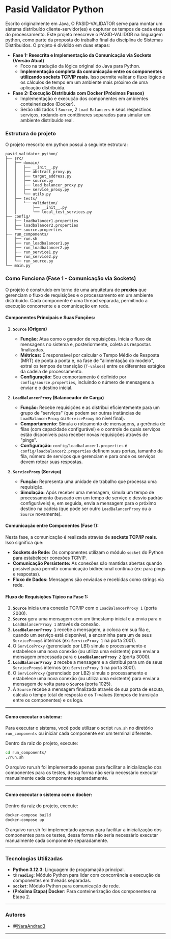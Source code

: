 # Pasid Validator Python

Escrito originalmente em Java, O PASID-VALIDATOR serve para montar um sistema distribuído cliente-servidor(es) e capturar os tempos de cada etapa do processamento. Este projeto reescreve o PASID-VALIDOR na linguagem python, como parte da proposta do trabalho final da disciplina de Sistemas Distribuidos. O projeto é dividido em duas etapas:

* **Fase 1: Reescrita e Implementação da Comunicação via Sockets (Versão Atual)**
    * Foco na tradução da lógica original do Java para Python.
    * **Implementação completa da comunicação entre os componentes utilizando sockets TCP/IP reais.** Isso permite validar o fluxo lógico e os cálculos de tempo em um ambiente mais próximo de uma aplicação distribuída.
* **Fase 2: Execução Distribuída com Docker (Próximos Passos)**
    * Implementação e execução dos componentes em ambientes conteinerizados (Docker).
    * Serão utilizados 1 `Source`, 2 `Load Balancers` e seus respectivos serviços, rodando em contêineres separados para simular um ambiente distribuído real.



### Estrutura do projeto
O projeto reescrito em python possui a seguinte estrutura:

```
pasid_validator_python/
├── src/
│   ├── domain/
│   │   ├── __init__.py
│   │   ├── abstract_proxy.py
│   │   ├── target_address.py
│   │   ├── source.py
│   │   ├── load_balancer_proxy.py
│   │   ├── service_proxy.py
│   │   └── utils.py  
│   ├── tests/
│   │   └── validation/
│   │       ├── __init__.py
│   │       └── local_test_services.py 
├── config/
│   ├── loadbalancer1.properties
│   ├── loadbalancer2.properties
│   └── source.properties
├── run_components/
│   ├── run.sh
│   ├── run_loadbalancer1.py
│   ├── run_loadbalancer2.py
│   ├── run_service1.py
│   ├── run_service2.py
│   └── run_source.py
└── main.py    
```

### Como Funciona (Fase 1 - Comunicação via Sockets)

O projeto é construído em torno de uma arquitetura de **proxies** que gerenciam o fluxo de requisições e o processamento em um ambiente distribuído. Cada componente é uma thread separada, permitindo a execução concorrente e a comunicação em rede.

#### **Componentes Principais e Suas Funções:**

1.  **`Source` (Origem)**
    * **Função:** Atua como o gerador de requisições. Inicia o fluxo de mensagens no sistema e, posteriormente, coleta as respostas finalizadas.
    * **Métricas:** É responsável por calcular o Tempo Médio de Resposta (MRT) de ponta a ponta e, na fase de "alimentação do modelo", extrai os tempos de transição (`T-values`) entre os diferentes estágios da cadeia de processamento.
    * **Configuração:** Seu comportamento é definido por `config/source.properties`, incluindo o número de mensagens a enviar e o destino inicial.

2.  **`LoadBalancerProxy` (Balanceador de Carga)**
    * **Função:** Recebe requisições e as distribui eficientemente para um grupo de "serviços" (que podem ser outras instâncias de `LoadBalancerProxy` ou `ServiceProxy` no nível final).
    * **Comportamento:** Simula o roteamento de mensagens, a gerência de filas (com capacidade configurável) e o controle de quais serviços estão disponíveis para receber novas requisições através de "pings".
    * **Configuração:** `config/loadbalancer1.properties` e `config/loadbalancer2.properties` definem suas portas, tamanho da fila, número de serviços que gerenciam e para onde os serviços devem rotear suas respostas.

3.  **`ServiceProxy` (Serviço)**
    * **Função:** Representa uma unidade de trabalho que processa uma requisição.
    * **Simulação:** Após receber uma mensagem, simula um tempo de processamento (baseado em um tempo de serviço e desvio padrão configuráveis) e, em seguida, envia a mensagem para o próximo destino na cadeia (que pode ser outro `LoadBalancerProxy` ou a `Source` novamente).

#### **Comunicação entre Componentes (Fase 1):**

Nesta fase, a comunicação é realizada através de **sockets TCP/IP reais**. Isso significa que:

* **Sockets de Rede:** Os componentes utilizam o módulo `socket` do Python para estabelecer conexões TCP/IP.
* **Comunicação Persistente:** As conexões são mantidas abertas quando possível para permitir comunicação bidirecional contínua (ex: para pings e respostas).
* **Fluxo de Dados:** Mensagens são enviadas e recebidas como strings via rede.

#### **Fluxo de Requisições Típico na Fase 1:**

1.  **`Source`** inicia uma conexão TCP/IP com o `LoadBalancerProxy 1` (porta 2000).
2.  **`Source`** gera uma mensagem com um timestamp inicial e a envia para o `LoadBalancerProxy 1` através da conexão.
3.  **`LoadBalancerProxy 1`** recebe a mensagem, a coloca em sua fila e, quando um serviço está disponível, a encaminha para um de seus `ServiceProxy`s internos (ex: `ServiceProxy 1` na porta 2001).
4.  O `ServiceProxy` (gerenciado por LB1) simula o processamento e estabelece uma nova conexão (ou utiliza uma existente) para enviar a mensagem processada para o **`LoadBalancerProxy 2`** (porta 3000).
5.  **`LoadBalancerProxy 2`** recebe a mensagem e a distribui para um de seus `ServiceProxy`s internos (ex: `ServiceProxy 3` na porta 3001).
6.  O `ServiceProxy` (gerenciado por LB2) simula o processamento e estabelece uma nova conexão (ou utiliza uma existente) para enviar a mensagem de volta para o **`Source`** (porta 1025).
7.  A `Source` recebe a mensagem finalizada através de sua porta de escuta, calcula o tempo total de resposta e os T-values (tempos de transição entre os componentes) e os loga.

---

#### **Como executar o sistema:**

Para executar o sistema, você pode utilizar o script `run.sh` no diretório `run_components` ou iniciar cada componente em um terminal diferente.


Dentro da raiz do projeto, execute:

```bash
cd run_components/
./run.sh
```

O arquivo run.sh foi implementado apenas para facilitar a inicialização dos componentes para os testes, dessa forma não seria necessário executar manualmente cada componente separadamente.

---

#### **Como executar o sistema com o docker:**

Dentro da raiz do projeto, execute:

```bash
docker-compose build
docker-compose up
```

O arquivo run.sh foi implementado apenas para facilitar a inicialização dos componentes para os testes, dessa forma não seria necessário executar manualmente cada componente separadamente.

---

### Tecnologias Utilizadas

* **Python 3.12.3**: Linguagem de programação principal.
* **`threading`**: Módulo Python para lidar com concorrência e execução de componentes em threads separadas.
* **`socket`**: Módulo Python para comunicação de rede.
* **(Próxima Etapa) Docker**: Para conteinerização dos componentes na Etapa 2.

---

### Autores

* [@NaraAndrad3](https://github.com/NaraAndrad3)

---
